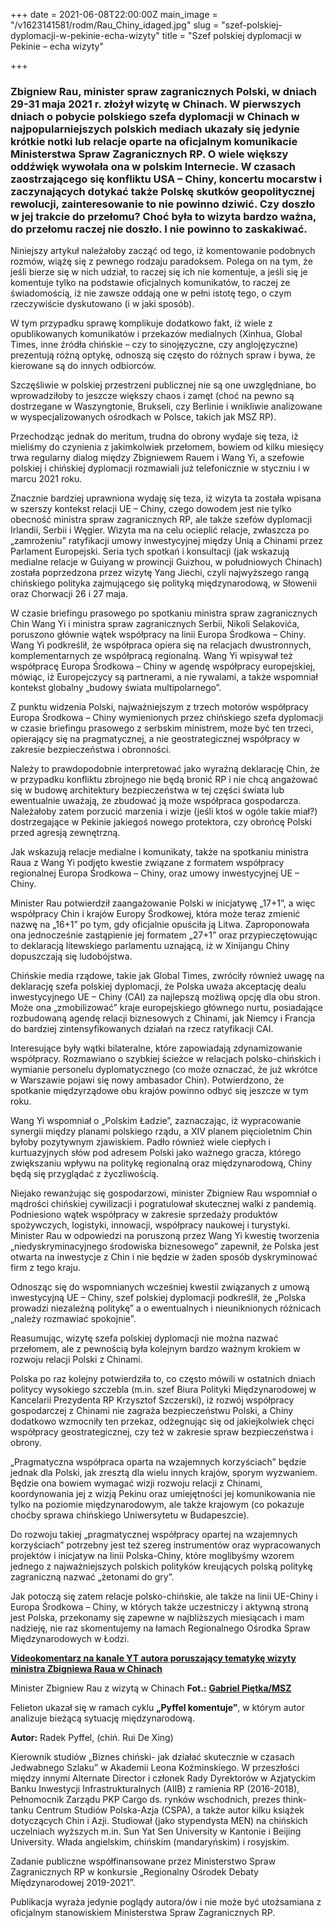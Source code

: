 +++
date = 2021-06-08T22:00:00Z
main_image = "/v1623141581/rodm/Rau_Chiny_idaged.jpg"
slug = "szef-polskiej-dyplomacji-w-pekinie-echa-wizyty"
title = "Szef polskiej dyplomacji w Pekinie – echa wizyty"

+++
### **Zbigniew Rau, minister spraw zagranicznych Polski, w dniach 29-31 maja 2021 r. złożył wizytę w Chinach. W pierwszych dniach o pobycie polskiego szefa dyplomacji w Chinach w najpopularniejszych polskich mediach ukazały się jedynie krótkie notki lub relacje oparte na oficjalnym komunikacie Ministerstwa Spraw Zagranicznych RP. O wiele większy oddźwięk wywołała ona w polskim Internecie. W czasach zaostrzającego się konfliktu USA – Chiny, koncertu mocarstw i zaczynających dotykać także Polskę skutków geopolitycznej rewolucji, zainteresowanie to nie powinno dziwić. Czy doszło w jej trakcie do przełomu? Choć była to wizyta bardzo ważna, do przełomu raczej nie doszło. I nie powinno to zaskakiwać.**

Niniejszy artykuł należałoby zacząć od tego, iż komentowanie podobnych rozmów, wiążę się z pewnego rodzaju paradoksem. Polega on na tym, że jeśli bierze się w nich udział, to raczej się ich nie komentuje, a jeśli się je komentuje tylko na podstawie oficjalnych komunikatów, to raczej ze świadomością, iż nie zawsze oddają one w pełni istotę tego, o czym rzeczywiście dyskutowano (i w jaki sposób).

W tym przypadku sprawę komplikuje dodatkowo fakt, iż wiele z opublikowanych komunikatów i przekazów medialnych (Xinhua, Global Times, inne źródła chińskie – czy to sinojęzyczne, czy anglojęzyczne) prezentują różną optykę, odnoszą się często do różnych spraw i bywa, że kierowane są do innych odbiorców.

Szczęśliwie w polskiej przestrzeni publicznej nie są one uwzględniane, bo wprowadziłoby to jeszcze większy chaos i zamęt (choć na pewno są dostrzegane w Waszyngtonie, Brukseli, czy Berlinie i wnikliwie analizowane w wyspecjalizowanych ośrodkach w Polsce, takich jak MSZ RP).

Przechodząc jednak do meritum, trudna do obrony wydaje się teza, iż mieliśmy do czynienia z jakimkolwiek przełomem, bowiem od kilku miesięcy trwa regularny dialog między Zbigniewem Rauem i Wang Yi, a szefowie polskiej i chińskiej dyplomacji rozmawiali już telefonicznie w styczniu i w marcu 2021 roku.

Znacznie bardziej uprawniona wydaję się teza, iż wizyta ta została wpisana w szerszy kontekst relacji UE – Chiny, czego dowodem jest nie tylko obecność ministra spraw zagranicznych RP, ale także szefów dyplomacji Irlandii, Serbii i Węgier. Wizyta ma na celu ocieplić relacje, zwłaszcza po „zamrożeniu” ratyfikacji umowy inwestycyjnej między Unią a Chinami przez Parlament Europejski. Seria tych spotkań i konsultacji (jak wskazują medialne relacje w Guiyang w prowincji Guizhou, w południowych Chinach) została poprzedzona przez wizytę Yang Jiechi, czyli najwyższego rangą chińskiego polityka zajmującego się polityką międzynarodową, w Słowenii oraz Chorwacji 26 i 27 maja.

W czasie briefingu prasowego po spotkaniu ministra spraw zagranicznych Chin Wang Yi i ministra spraw zagranicznych Serbii, Nikoli Selakovića, poruszono głównie wątek współpracy na linii Europa Środkowa – Chiny. Wang Yi podkreślił, że współpraca opiera się na relacjach dwustronnych, komplementarnych ze współpracą regionalną. Wang Yi wpisywał też współpracę Europa Środkowa – Chiny w agendę współpracy europejskiej, mówiąc, iż Europejczycy są partnerami, a nie rywalami, a także wspomniał kontekst globalny „budowy świata multipolarnego”.

Z punktu widzenia Polski, najważniejszym z trzech motorów współpracy Europa Środkowa – Chiny wymienionych przez chińskiego szefa dyplomacji w czasie briefingu prasowego z serbskim ministrem, może być ten trzeci, opierający się na pragmatycznej, a nie geostrategicznej współpracy w zakresie bezpieczeństwa i obronności.

Należy to prawdopodobnie interpretować jako wyraźną deklarację Chin, że w przypadku konfliktu zbrojnego nie będą bronić RP i nie chcą angażować się w budowę architektury bezpieczeństwa w tej części świata lub ewentualnie uważają, że zbudować ją może współpraca gospodarcza. Należałoby zatem porzucić marzenia i wizje (jeśli ktoś w ogóle takie miał?) dostrzegające w Pekinie jakiegoś nowego protektora, czy obrońcę Polski przed agresją zewnętrzną.

Jak wskazują relacje medialne i komunikaty, także na spotkaniu ministra Raua z Wang Yi podjęto kwestie związane z formatem współpracy regionalnej Europa Środkowa – Chiny, oraz umowy inwestycyjnej UE – Chiny.

Minister Rau potwierdził zaangażowanie Polski w inicjatywę „17+1”, a więc współpracy Chin i krajów Europy Środkowej, która może teraz zmienić nazwę na „16+1” po tym, gdy oficjalnie opuściła ją Litwa. Zaproponowała ona jednocześnie zastąpienie jej formatem „27+1” oraz przypieczętowując to deklaracją litewskiego parlamentu uznającą, iż w Xinijangu Chiny dopuszczają się ludobójstwa.

Chińskie media rządowe, takie jak Global Times, zwróciły również uwagę na deklarację szefa polskiej dyplomacji, że Polska uważa akceptację dealu inwestycyjnego UE – Chiny (CAI) za najlepszą możliwą opcję dla obu stron. Może ona „zmobilizować” kraje europejskiego głównego nurtu, posiadające rozbudowaną agendę relacji biznesowych z Chinami, jak Niemcy i Francja do bardziej zintensyfikowanych działań na rzecz ratyfikacji CAI.

Interesujące były wątki bilateralne, które zapowiadają zdynamizowanie współpracy. Rozmawiano o szybkiej ścieżce w relacjach polsko-chińskich i wymianie personelu dyplomatycznego (co może oznaczać, że już wkrótce w Warszawie pojawi się nowy ambasador Chin). Potwierdzono, że spotkanie międzyrządowe obu krajów powinno odbyć się jeszcze w tym roku.

Wang Yi wspomniał o „Polskim Ładzie”, zaznaczając, iż wypracowanie synergii między planami polskiego rządu, a XIV planem pięcioletnim Chin byłoby pozytywnym zjawiskiem. Padło również wiele ciepłych i kurtuazyjnych słów pod adresem Polski jako ważnego gracza, którego zwiększaniu wpływu na politykę regionalną oraz międzynarodową, Chiny będą się przyglądać z życzliwością.

Niejako rewanżując się gospodarzowi, minister Zbigniew Rau wspomniał o mądrości chińskiej cywilizacji i pogratulował skutecznej walki z pandemią. Podniesiono wątek współpracy w zakresie sprzedaży produktów spożywczych, logistyki, innowacji, współpracy naukowej i turystyki. Minister Rau w odpowiedzi na poruszoną przez Wang Yi kwestię tworzenia „niedyskryminacyjnego środowiska biznesowego” zapewnił, że Polska jest otwarta na inwestycje z Chin i nie będzie w żaden sposób dyskryminować firm z tego kraju.

Odnosząc się do wspomnianych wcześniej kwestii związanych z umową inwestycyjną UE – Chiny, szef polskiej dyplomacji podkreślił, że „Polska prowadzi niezależną politykę” a o ewentualnych i nieuniknionych różnicach „należy rozmawiać spokojnie”.

Reasumując, wizytę szefa polskiej dyplomacji nie można nazwać przełomem, ale z pewnością była kolejnym bardzo ważnym krokiem w rozwoju relacji Polski z Chinami.

Polska po raz kolejny potwierdziła to, co często mówili w ostatnich dniach politycy wysokiego szczebla (m.in. szef Biura Polityki Międzynarodowej w Kancelarii Prezydenta RP Krzysztof Szczerski), iż rozwój współpracy gospodarczej z Chinami nie zagraża bezpieczeństwu Polski, a Chiny dodatkowo wzmocniły ten przekaz, odżegnując się od jakiejkolwiek chęci współpracy geostrategicznej, czy też w zakresie spraw bezpieczeństwa i obrony.

„Pragmatyczna współpraca oparta na wzajemnych korzyściach” będzie jednak dla Polski, jak zresztą dla wielu innych krajów, sporym wyzwaniem. Będzie ona bowiem wymagać wizji rozwoju relacji z Chinami, koordynowania jej z wizją Pekinu oraz umiejętności jej komunikowania nie tylko na poziomie międzynarodowym, ale także krajowym (co pokazuje choćby sprawa chińskiego Uniwersytetu w Budapeszcie).

Do rozwoju takiej „pragmatycznej współpracy opartej na wzajemnych korzyściach” potrzebny jest też szereg instrumentów oraz wypracowanych projektów i inicjatyw na linii Polska-Chiny, które moglibyśmy wzorem jednego z najważniejszych polskich polityków kreujących polską politykę zagraniczną nazwać „żetonami do gry”.

Jak potoczą się zatem relacje polsko-chińskie, ale także na linii UE-Chiny i Europa Środkowa – Chiny, w których także uczestniczy i aktywną stroną jest Polska, przekonamy się zapewne w najbliższych miesiącach i mam nadzieję, nie raz skomentujemy na łamach Regionalnego Ośrodka Spraw Międzynarodowych w Łodzi.

[**Videokomentarz na kanale YT autora poruszający tematykę wizyty ministra Zbigniewa Raua w Chinach**](https://www.youtube.com/watch?v=AL0y___c678 "https://www.youtube.com/watch?v=AL0y___c678")  

Minister Zbigniew Rau z wizytą w Chinach **Fot.:** [**Gabriel Piętka/MSZ**](https://www.gov.pl/web/dyplomacja/minister-rau-z-wizyta-w-chinach "https://www.gov.pl/web/dyplomacja/minister-rau-z-wizyta-w-chinach")

Felieton ukazał się w ramach cyklu **„Pyffel komentuje”**, w którym autor analizuje bieżącą sytuację międzynarodową.

**Autor:** Radek Pyffel, (chiń. Rui De Xing)

Kierownik studiów „Biznes chiński- jak działać skutecznie w czasach Jedwabnego Szlaku” w Akademii Leona Koźminskiego. W przeszłości między innymi Alternate Director i członek Rady Dyrektorów w Azjatyckim Banku Inwestycji Infrastrukturalnych (AIIB) z ramienia RP (2016-2018), Pełnomocnik Zarządu PKP Cargo ds. rynków wschodnich, prezes think-tanku Centrum Studiów Polska-Azja (CSPA), a także autor kilku książek dotyczących Chin i Azji. Studiował (jako stypendysta MEN) na chińskich uczelniach wyższych m.in. Sun Yat Sen University w Kantonie i Beijing University. Włada angielskim, chińskim (mandaryńskim) i rosyjskim.

Zadanie publiczne współfinansowane przez Ministerstwo Spraw Zagranicznych RP w konkursie „Regionalny Ośrodek Debaty Międzynarodowej 2019-2021”.

Publikacja wyraża jedynie poglądy autora/ów i nie może być utożsamiana z oficjalnym stanowiskiem Ministerstwa Spraw Zagranicznych RP.